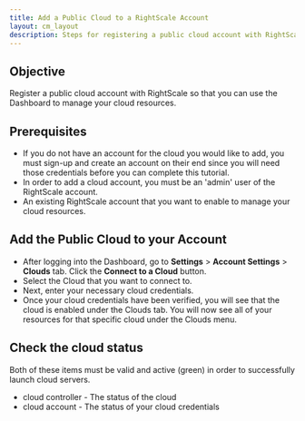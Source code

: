 ```yaml
---
title: Add a Public Cloud to a RightScale Account
layout: cm_layout
description: Steps for registering a public cloud account with RightScale so that you can use the RightScale Cloud Management Dashboard to manage your cloud resources.
---
```

## Objective

Register a public cloud account with RightScale so that you can use the Dashboard to manage your cloud resources.

## Prerequisites

* If you do not have an account for the cloud you would like to add, you must sign-up and create an account on their end since you will need those credentials before you can complete this tutorial.
* In order to add a cloud account, you must be an 'admin' user of the RightScale account.
* An existing RightScale account that you want to enable to manage your cloud resources.

## Add the Public Cloud to your Account

* After logging into the Dashboard, go to **Settings** > **Account Settings** > **Clouds** tab. Click the **Connect to a Cloud** button.
* Select the Cloud that you want to connect to.
* Next, enter your necessary cloud credentials.
* Once your cloud credentials have been verified, you will see that the cloud is enabled under the Clouds tab. You will now see all of your resources for that specific cloud under the Clouds menu.

## Check the cloud status

Both of these items must be valid and active (green) in order to successfully launch cloud servers.

* cloud controller - The status of the cloud
* cloud account - The status of your cloud credentials
